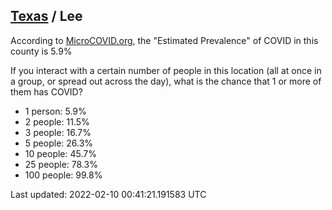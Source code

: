 
## [Texas](/united-states/texas) / Lee

According to [MicroCOVID.org](http://microcovid.org),
the "Estimated Prevalence" of COVID in this county is 5.9%

If you interact with a certain number of people in this location
(all at once in a group, or spread out across the day), what is the chance that
1 or more of them has COVID?

- 1 person: 5.9%
- 2 people: 11.5%
- 3 people: 16.7%
- 5 people: 26.3%
- 10 people: 45.7%
- 25 people: 78.3%
- 100 people: 99.8%

Last updated: 2022-02-10 00:41:21.191583 UTC
